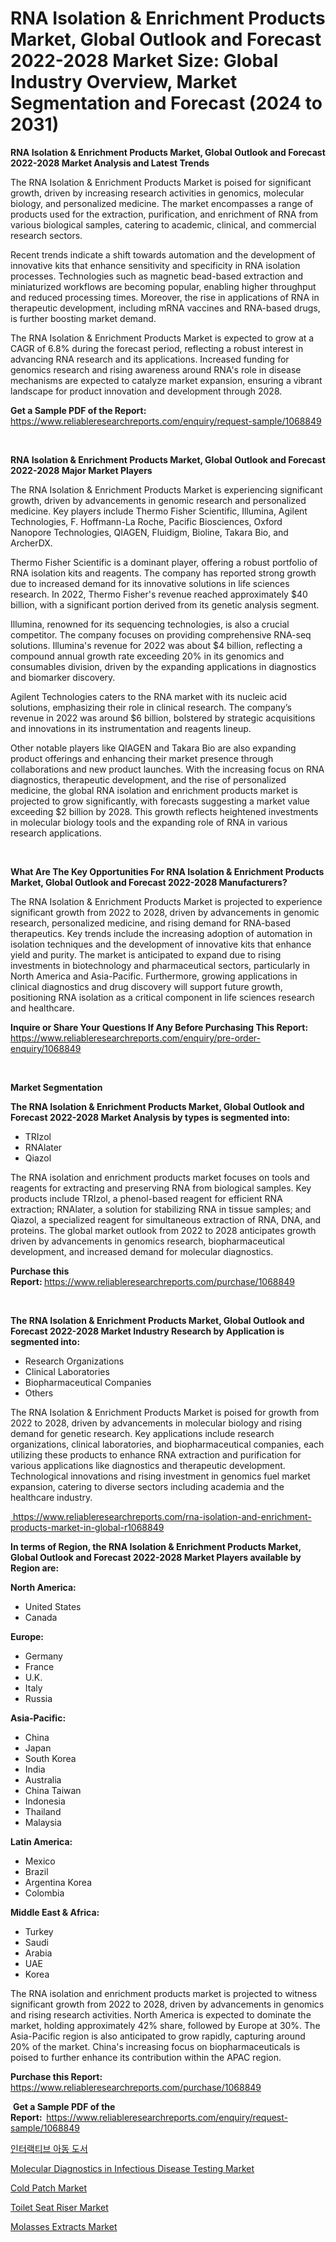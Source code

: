 <p><h1>RNA Isolation & Enrichment Products Market, Global Outlook and Forecast 2022-2028 Market Size: Global Industry Overview, Market Segmentation and Forecast (2024 to 2031)</h1></p><p><strong>RNA Isolation & Enrichment Products Market, Global Outlook and Forecast 2022-2028 Market Analysis and Latest Trends</strong></p>
<p><p>The RNA Isolation & Enrichment Products Market is poised for significant growth, driven by increasing research activities in genomics, molecular biology, and personalized medicine. The market encompasses a range of products used for the extraction, purification, and enrichment of RNA from various biological samples, catering to academic, clinical, and commercial research sectors. </p><p>Recent trends indicate a shift towards automation and the development of innovative kits that enhance sensitivity and specificity in RNA isolation processes. Technologies such as magnetic bead-based extraction and miniaturized workflows are becoming popular, enabling higher throughput and reduced processing times. Moreover, the rise in applications of RNA in therapeutic development, including mRNA vaccines and RNA-based drugs, is further boosting market demand.</p><p>The RNA Isolation & Enrichment Products Market is expected to grow at a CAGR of 6.8% during the forecast period, reflecting a robust interest in advancing RNA research and its applications. Increased funding for genomics research and rising awareness around RNA's role in disease mechanisms are expected to catalyze market expansion, ensuring a vibrant landscape for product innovation and development through 2028.</p></p>
<p><strong>Get a Sample PDF of the Report:&nbsp;</strong> <a href="https://www.reliableresearchreports.com/enquiry/request-sample/1068849">https://www.reliableresearchreports.com/enquiry/request-sample/1068849</a></p>
<p>&nbsp;</p>
<p><strong>RNA Isolation & Enrichment Products Market, Global Outlook and Forecast 2022-2028 Major Market Players</strong></p>
<p><p>The RNA Isolation & Enrichment Products Market is experiencing significant growth, driven by advancements in genomic research and personalized medicine. Key players include Thermo Fisher Scientific, Illumina, Agilent Technologies, F. Hoffmann-La Roche, Pacific Biosciences, Oxford Nanopore Technologies, QIAGEN, Fluidigm, Bioline, Takara Bio, and ArcherDX.</p><p>Thermo Fisher Scientific is a dominant player, offering a robust portfolio of RNA isolation kits and reagents. The company has reported strong growth due to increased demand for its innovative solutions in life sciences research. In 2022, Thermo Fisher's revenue reached approximately $40 billion, with a significant portion derived from its genetic analysis segment.</p><p>Illumina, renowned for its sequencing technologies, is also a crucial competitor. The company focuses on providing comprehensive RNA-seq solutions. Illumina's revenue for 2022 was about $4 billion, reflecting a compound annual growth rate exceeding 20% in its genomics and consumables division, driven by the expanding applications in diagnostics and biomarker discovery.</p><p>Agilent Technologies caters to the RNA market with its nucleic acid solutions, emphasizing their role in clinical research. The company’s revenue in 2022 was around $6 billion, bolstered by strategic acquisitions and innovations in its instrumentation and reagents lineup.</p><p>Other notable players like QIAGEN and Takara Bio are also expanding product offerings and enhancing their market presence through collaborations and new product launches. With the increasing focus on RNA diagnostics, therapeutic development, and the rise of personalized medicine, the global RNA isolation and enrichment products market is projected to grow significantly, with forecasts suggesting a market value exceeding $2 billion by 2028. This growth reflects heightened investments in molecular biology tools and the expanding role of RNA in various research applications.</p></p>
<p>&nbsp;</p>
<p><strong>What Are The Key Opportunities For RNA Isolation & Enrichment Products Market, Global Outlook and Forecast 2022-2028 Manufacturers?</strong></p>
<p><p>The RNA Isolation & Enrichment Products Market is projected to experience significant growth from 2022 to 2028, driven by advancements in genomic research, personalized medicine, and rising demand for RNA-based therapeutics. Key trends include the increasing adoption of automation in isolation techniques and the development of innovative kits that enhance yield and purity. The market is anticipated to expand due to rising investments in biotechnology and pharmaceutical sectors, particularly in North America and Asia-Pacific. Furthermore, growing applications in clinical diagnostics and drug discovery will support future growth, positioning RNA isolation as a critical component in life sciences research and healthcare.</p></p>
<p><strong>Inquire or Share Your Questions If Any Before Purchasing This Report:</strong> <a href="https://www.reliableresearchreports.com/enquiry/pre-order-enquiry/1068849">https://www.reliableresearchreports.com/enquiry/pre-order-enquiry/1068849</a></p>
<p>&nbsp;</p>
<p><strong>Market Segmentation</strong></p>
<p><strong>The RNA Isolation & Enrichment Products Market, Global Outlook and Forecast 2022-2028 Market Analysis by types is segmented into:</strong></p>
<p><ul><li>TRIzol</li><li>RNAlater</li><li>Qiazol</li></ul></p>
<p><p>The RNA isolation and enrichment products market focuses on tools and reagents for extracting and preserving RNA from biological samples. Key products include TRIzol, a phenol-based reagent for efficient RNA extraction; RNAlater, a solution for stabilizing RNA in tissue samples; and Qiazol, a specialized reagent for simultaneous extraction of RNA, DNA, and proteins. The global market outlook from 2022 to 2028 anticipates growth driven by advancements in genomics research, biopharmaceutical development, and increased demand for molecular diagnostics.</p></p>
<p><strong>Purchase this Report:&nbsp;</strong><a href="https://www.reliableresearchreports.com/purchase/1068849">https://www.reliableresearchreports.com/purchase/1068849</a></p>
<p>&nbsp;</p>
<p><strong>The RNA Isolation & Enrichment Products Market, Global Outlook and Forecast 2022-2028 Market Industry Research by Application is segmented into:</strong></p>
<p><ul><li>Research Organizations</li><li>Clinical Laboratories</li><li>Biopharmaceutical Companies</li><li>Others</li></ul></p>
<p><p>The RNA Isolation & Enrichment Products Market is poised for growth from 2022 to 2028, driven by advancements in molecular biology and rising demand for genetic research. Key applications include research organizations, clinical laboratories, and biopharmaceutical companies, each utilizing these products to enhance RNA extraction and purification for various applications like diagnostics and therapeutic development. Technological innovations and rising investment in genomics fuel market expansion, catering to diverse sectors including academia and the healthcare industry.</p></p>
<p><a href="https://www.reliableresearchreports.com/rna-isolation-and-enrichment-products-market-in-global-r1068849">&nbsp;https://www.reliableresearchreports.com/rna-isolation-and-enrichment-products-market-in-global-r1068849</a></p>
<p><strong>In terms of Region, the RNA Isolation & Enrichment Products Market, Global Outlook and Forecast 2022-2028 Market Players available by Region are:</strong></p>
<p>
    <p> <strong> North America: </strong>
        <ul>
            <li>United States</li>
            <li>Canada</li>
        </ul>
        </p> 
    <p> <strong> Europe: </strong>
        <ul>
            <li>Germany</li>
            <li>France</li>
            <li>U.K.</li>
            <li>Italy</li>
            <li>Russia</li>
        </ul>
        </p> 
    <p> <strong> Asia-Pacific: </strong>
        <ul>
            <li>China</li>
            <li>Japan</li>
            <li>South Korea</li>
            <li>India</li>
            <li>Australia</li>
            <li>China Taiwan</li>
            <li>Indonesia</li>
            <li>Thailand</li>
            <li>Malaysia</li>
        </ul>
        </p> 
    <p> <strong> Latin America: </strong>
        <ul>
            <li>Mexico</li>
            <li>Brazil</li>
            <li>Argentina Korea</li>
            <li>Colombia</li>
        </ul>
        </p> 
    <p> <strong> Middle East & Africa: </strong>
        <ul>
            <li>Turkey</li>
            <li>Saudi</li>
            <li>Arabia</li>
            <li>UAE</li>
            <li>Korea</li>
        </ul>
    </p>
    </p>
<p><p>The RNA isolation and enrichment products market is projected to witness significant growth from 2022 to 2028, driven by advancements in genomics and rising research activities. North America is expected to dominate the market, holding approximately 42% share, followed by Europe at 30%. The Asia-Pacific region is also anticipated to grow rapidly, capturing around 20% of the market. China's increasing focus on biopharmaceuticals is poised to further enhance its contribution within the APAC region.</p></p>
<p><strong>Purchase this Report: </strong><a href="https://www.reliableresearchreports.com/purchase/1068849">https://www.reliableresearchreports.com/purchase/1068849</a></p>
<p>&nbsp;<strong>Get a Sample PDF of the Report:&nbsp;&nbsp;</strong><a href="https://www.reliableresearchreports.com/enquiry/request-sample/1068849">https://www.reliableresearchreports.com/enquiry/request-sample/1068849</a></p>
<p><strong></strong></p>
<p><p><a href="https://github.com/mdmazharulnwr786/Market-Research-Report-List-2/blob/main/7804759108352.md">인터랙티브 아동 도서</a></p><p><a href="https://issuu.com/reportprime-2/docs/molecular-diagnostics-in-infectious_a4ee4c00b94734">Molecular Diagnostics in Infectious Disease Testing Market</a></p><p><a href="https://medium.com/@janetvalentinh15/cold-patch-market-size-is-growing-at-cagr-of-11-5-721a2b9f66e7">Cold Patch Market</a></p><p><a href="https://medium.com/@janetvalentinh15/global-toilet-seat-riser-industry-research-report-competitive-landscape-market-size-regional-d2f39cb26ef8">Toilet Seat Riser Market</a></p><p><a href="https://issuu.com/reportprime-2/docs/molasses-extracts-market-size-2030._edff466219d898">Molasses Extracts Market</a></p></p>